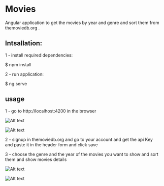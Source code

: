 # Movies

Angular application to get the movies by year and genre and sort them from themoviedb.org .

## Intsallation:

1 - install required dependencies: 

$ npm install

2 - run application:

$ ng serve 

## usage
1 - go to http://localhost:4200 in the browser

![Alt text](images/home-movies.jpg?raw=true "Title")

![Alt text](images/paging.jpg?raw=true "Title")

2 - signup in themoviedb.org and go to your account and get the api Key and paste it in the header form and click save

3 - choose the genre and the year of the movies you want to show and sort them and show movies details

![Alt text](images/details.jpg?raw=true "Title")

![Alt text](images/movie-details.jpg?raw=true "Title")


